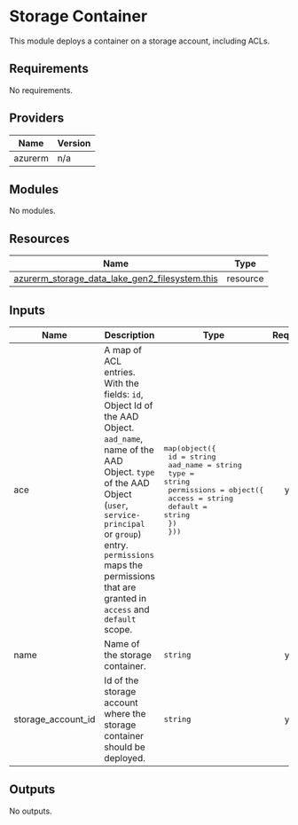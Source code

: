 # Storage Container

This module deploys a container on a storage account, including ACLs.

## Requirements

No requirements.

## Providers

| Name | Version |
|------|---------|
| azurerm | n/a |

## Modules

No modules.

## Resources

| Name | Type |
|------|------|
| [azurerm_storage_data_lake_gen2_filesystem.this](https://registry.terraform.io/providers/hashicorp/azurerm/latest/docs/resources/storage_data_lake_gen2_filesystem) | resource |

## Inputs

| Name | Description | Type | Required |
|------|-------------|------|:--------:|
| ace | A map of ACL entries. With the fields: `id`, Object Id of the AAD Object. `aad_name`, name of the AAD Object. `type` of the AAD Object (`user`, `service-principal` or `group`) entry. `permissions` maps the permissions that are granted in `access` and `default` scope. | <pre>map(object({<br>    id       = string<br>    aad_name = string<br>    type     = string<br>    permissions = object({<br>      access  = string<br>      default = string<br>    })<br>  }))</pre> | yes |
| name | Name of the storage container. | `string` | yes |
| storage\_account\_id | Id of the storage account where the storage container should be deployed. | `string` | yes |

## Outputs

No outputs.
